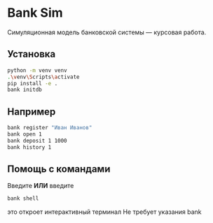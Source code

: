 
# Bank Sim 

Симуляционная модель банковской системы — курсовая работа.

## Установка

```bash
python -m venv venv
.\venv\Scripts\activate
pip install -e .
bank initdb
```

## Например

```bash
bank register "Иван Иванов"
bank open 1
bank deposit 1 1000
bank history 1
```
## Помощь с командами
Введите 
**ИЛИ**
введите
```bash
bank shell
```
это откроет интерактивный терминал
Не требует указания bank


